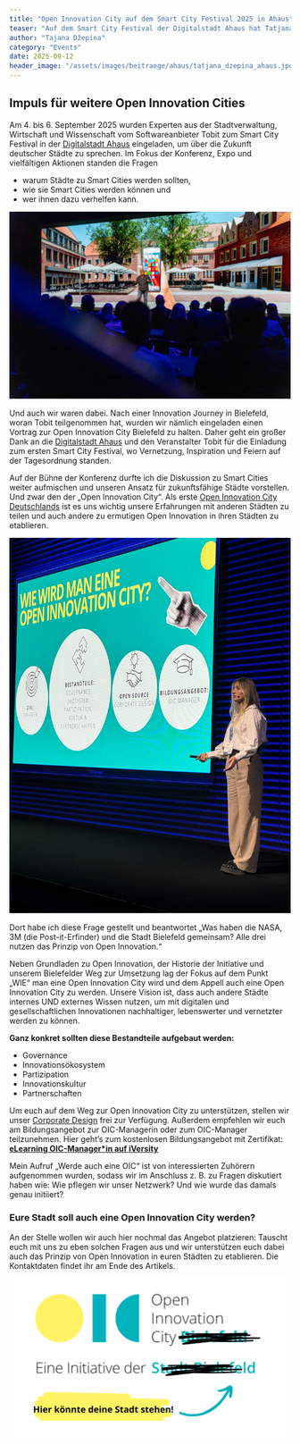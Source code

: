 ```yaml
---
title: "Open Innovation City auf dem Smart City Festival 2025 in Ahaus"
teaser: "Auf dem Smart City Festival der Digitalstadt Ahaus hat Tatjana Džepina einen Vortrag darüber gehalten, wie Städte Open Innovation Cities werden können. Expert*innen aus Verwaltung, Wirtschaft und Wissenschaft kamen zusammen, um über die Zukunft deutscher Städte zu sprechen."
author: "Tajana Džepina"
category: "Events"
date: 2025-09-12
header_image: "/assets/images/beitraege/ahaus/tatjana_dzepina_ahaus.jpg"
---
```

## Impuls für weitere Open Innovation Cities
Am 4. bis 6. September 2025 wurden Experten aus der Stadtverwaltung, Wirtschaft und Wissenschaft vom Softwareanbieter Tobit zum Smart City Festival in der [Digitalstadt Ahaus](https://digitalstadt-ahaus.de) eingeladen, um über die Zukunft deutscher Städte zu sprechen. Im Fokus der Konferenz, Expo und vielfältigen Aktionen standen die Fragen
* warum Städte zu Smart Cities werden sollten, 
* wie sie Smart Cities werden können und 
* wer ihnen dazu verhelfen kann. 

![Ein Mann steht auf einer Bühne. Im Hintergrund ist eine Präsentation mit einem Stadtpanorama zu sehen. Man sieht die Zuschauenden von hinten.](/assets/images/beitraege/ahaus/ahaus_session.jpg)

Und auch wir waren dabei. Nach einer Innovation Journey in Bielefeld, woran Tobit teilgenommen hat, wurden wir nämlich eingeladen einen Vortrag zur Open Innovation City Bielefeld zu halten. Daher geht ein großer Dank an die [Digitalstadt Ahaus](https://digitalstadt-ahaus.de) und den Veranstalter Tobit für die Einladung zum ersten Smart City Festival, wo Vernetzung, Inspiration und Feiern auf der Tagesordnung standen. 

Auf der Bühne der Konferenz durfte ich die Diskussion zu Smart Cities weiter aufmischen und unseren Ansatz für zukunftsfähige Städte vorstellen. Und zwar den der „Open Innovation City“. Als erste [Open Innovation City Deutschlands](https://www.wirtschaft.nrw/pressemitteilung/land-foerdert-pilotprojekt-zum-aufbau-der-ersten-open-innovation-city-deutschlands) ist es uns wichtig unsere Erfahrungen mit anderen Städten zu teilen und auch andere zu ermutigen Open Innovation in ihren Städten zu etablieren.

![Tatjana Dzepina steht auf einer Bühne. Im Hintergrund ist eine Präsentation zu sehen, auf der beschrieben wird, wie eine Stadt eine Open Innovation City wird.](/assets/images/beitraege/ahaus/tatjana_dzepina_ahaus.jpg)

Dort habe ich diese Frage gestellt und beantwortet „Was haben die NASA, 3M (die Post-it-Erfinder) und die Stadt Bielefeld gemeinsam? Alle drei nutzen das Prinzip von Open Innovation.“

Neben Grundladen zu Open Innovation, der Historie der Initiative und unserem Bielefelder Weg zur Umsetzung lag der Fokus auf dem Punkt „WIE“ man eine Open Innovation City wird und dem Appell auch eine Open Innovation City zu werden. Unsere Vision ist, dass auch andere Städte internes UND externes Wissen nutzen, um mit digitalen und gesellschaftlichen Innovationen nachhaltiger, lebenswerter und vernetzter werden zu können.

**Ganz konkret sollten diese Bestandteile aufgebaut werden:**
* Governance
* Innovationsökosystem
* Partizipation
* Innovationskultur
* Partnerschaften

Um euch auf dem Weg zur Open Innovation City zu unterstützen, stellen wir unser [Corporate Design](https://github.com/Open-Innovation-City/corporate-design) frei zur Verfügung. Außerdem empfehlen wir euch am Bildungsangebot zur OIC-Managerin oder zum OIC-Manager teilzunehmen. Hier geht’s zum kostenlosen Bildungsangebot mit Zertifikat: **[eLearning OIC-Manager\*in auf iVersity](https://iversity.org/en/courses/open-innovation-city-manager-in)**

Mein Aufruf „Werde auch eine OIC“ ist von interessierten Zuhörern aufgenommen wurden, sodass wir im Anschluss z. B. zu Fragen diskutiert haben wie:  Wie pflegen wir unser Netzwerk? Und wie wurde das damals genau initiiert?

### Eure Stadt soll auch eine Open Innovation City werden?
An der Stelle wollen wir auch hier nochmal das Angebot platzieren: Tauscht euch mit uns zu eben solchen Fragen aus und wir unterstützen euch dabei auch das Prinzip von Open Innovation in euren Städten zu etablieren. Die Kontaktdaten findet ihr am Ende des Artikels.

![Das Logo  Open Innovation City Bielefeld. Bielefeld ist durchgestrichen. Als Text wurde "Hier könnte deine Stadt stehen" ergänzt.](/assets/images/beitraege/ahaus/oic_deine_stadt.png)